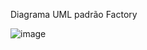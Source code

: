 Diagrama UML padrão Factory

![image](https://github.com/user-attachments/assets/fcb51fd2-8f48-4d01-91c3-71ab192514ca)
